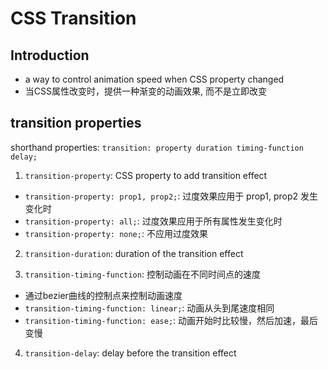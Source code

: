 # CSS Transition

## Introduction

- a way to control animation speed when CSS property changed
- 当CSS属性改变时，提供一种渐变的动画效果, 而不是立即改变

## transition properties

shorthand properties: `transition: property duration timing-function delay;`

1. `transition-property`: CSS property to add transition effect

- `transition-property: prop1, prop2;`: 过度效果应用于 prop1, prop2 发生变化时
- `transition-property: all;`: 过度效果应用于所有属性发生变化时
- `transition-property: none;`: 不应用过度效果

2. `transition-duration`: duration of the transition effect

3. `transition-timing-function`: 控制动画在不同时间点的速度

- 通过bezier曲线的控制点来控制动画速度
- `transition-timing-function: linear;`: 动画从头到尾速度相同
- `transition-timing-function: ease;`: 动画开始时比较慢，然后加速，最后变慢

4. `transition-delay`: delay before the transition effect
